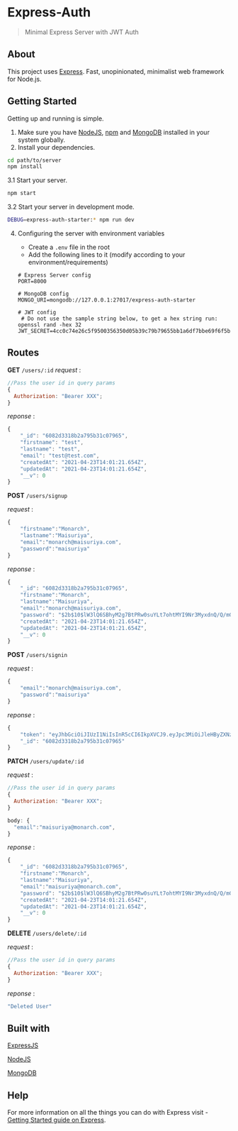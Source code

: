 # Express-Auth

> Minimal Express Server with JWT Auth

## About

This project uses [Express](https://expressjs.com/). Fast, unopinionated, minimalist web framework for Node.js.

## Getting Started

Getting up and running is simple.

1. Make sure you have [NodeJS](https://nodejs.org/), [npm](https://www.npmjs.com/) and [MongoDB](https://www.mongodb.com/) installed in your system globally.
2. Install your dependencies.

```bash
cd path/to/server
npm install
```

3.1 Start your server.

```bash
npm start
```

3.2 Start your server in development mode.

```bash
DEBUG=express-auth-starter:* npm run dev
```

4. Configuring the server with environment variables

   - Create a `.env` file in the root
   - Add the following lines to it (modify according to your environment/requirements)

   ```env
   # Express Server config
   PORT=8000

   # MongoDB config
   MONGO_URI=mongodb://127.0.0.1:27017/express-auth-starter

   # JWT config
    # Do not use the sample string below, to get a hex string run: openssl rand -hex 32
   JWT_SECRET=4cc0c74e26c5f9500356350d05b39c79b79655bb1a6df7bbe69f6f5b2fb0f04e
   ```

## Routes

**GET** `/users/:id`
_request_ :

```js
//Pass the user id in query params
{
  Authorization: "Bearer XXX";
}
```

_reponse_ :

```js
{
    "_id": "6082d3318b2a795b31c07965",
    "firstname": "test",
    "lastname": "test",
    "email": "test@test.com",
    "createdAt": "2021-04-23T14:01:21.654Z",
    "updatedAt": "2021-04-23T14:01:21.654Z",
    "__v": 0
}
```

**POST** `/users/signup`

_request_ :

```js
{
    "firstname":"Monarch",
    "lastname":"Maisuriya",
    "email":"monarch@maisuriya.com",
    "password":"maisuriya"
}
```

_reponse_ :

```js
{
    "_id": "6082d3318b2a795b31c07965",
    "firstname":"Monarch",
    "lastname":"Maisuriya",
    "email":"monarch@maisuriya.com",
    "password": "$2b$10$lW3lQ6SBhyM2g7BtPRw0suYLt7ohtMYI9Nr3MyxdnQ/Q/mGB/s61O",
    "createdAt": "2021-04-23T14:01:21.654Z",
    "updatedAt": "2021-04-23T14:01:21.654Z",
    "__v": 0
}
```

**POST** `/users/signin`

_request_ :

```js
{
    "email":"monarch@maisuriya.com",
    "password":"maisuriya"
}
```

_reponse_ :

```js
{
    "token": "eyJhbGciOiJIUzI1NiIsInR5cCI6IkpXVCJ9.eyJpc3MiOiJleHByZXNzLWF1dGgiLCJzdWIiOiI2MDgyZDMzMThiMmE3OTViMzFjMDc5NjUiLCJpc3NhdCI6MTYxOTE4NjYwODExOCwiaWF0IjoxNjE5MTg2NjA4LCJleHAiOjE2MTkyNzMwMDh9.G4QpGOww7tRIyIUB38j07uR0p8ucvzww-R8SvVEowQs",
    "_id": "6082d3318b2a795b31c07965"
}
```

**PATCH** `/users/update/:id`

_request_ :

```js
//Pass the user id in query params
{
  Authorization: "Bearer XXX";
}

body: {
  "email":"maisuriya@monarch.com",
}
```

_reponse_ :

```js
{
    "_id": "6082d3318b2a795b31c07965",
    "firstname":"Monarch",
    "lastname":"Maisuriya",
    "email":"maisuriya@monarch.com",
    "password": "$2b$10$lW3lQ6SBhyM2g7BtPRw0suYLt7ohtMYI9Nr3MyxdnQ/Q/mGB/s61O",
    "createdAt": "2021-04-23T14:01:21.654Z",
    "updatedAt": "2021-04-23T14:01:21.654Z",
    "__v": 0
}
```

**DELETE** `/users/delete/:id`

_request_ :

```js
//Pass the user id in query params
{
  Authorization: "Bearer XXX";
}
```

_reponse_ :

```bash
"Deleted User"
```

## Built with

[ExpressJS](https://expressjs.com)

[NodeJS](https://nodejs.org)

[MongoDB](https://www.mongodb.com/)

## Help

For more information on all the things you can do with Express visit - [Getting Started guide on Express](https://expressjs.com/en/starter/installing.html).

```

```
